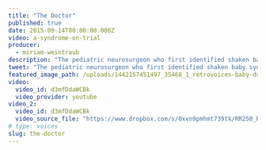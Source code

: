 ```yaml
---
title: "The Doctor"
published: true
date: 2015-09-14T00:00:00.000Z
video: a-syndrome-on-trial
producer:
  - miriam-weintraub
description: "The pediatric neurosurgeon who first identified shaken baby syndrome has a surprising take on the very syndrome he's credited with discovering."
tweet: "The pediatric neurosurgeon who first identified shaken baby syndrome has a surprising take on the very syndrome he's credited with discovering."
featured_image_path: /uploads/1442157451497_35468_1_retrovoices-baby-doctor.jpg
video:
  video_id: d3mfDdaWCBk
  video_provider: youtube
video_2:
  video_id: d3mfDdaWCBk
  video_source_file: "https://www.dropbox.com/s/0xvn9pmhmt739tk/RR250_RR_VOICE_DR_NORMAN_09_11_2015-H264_1080p.mov?dl=0"
# type: voices
slug: the-doctor
---
```


